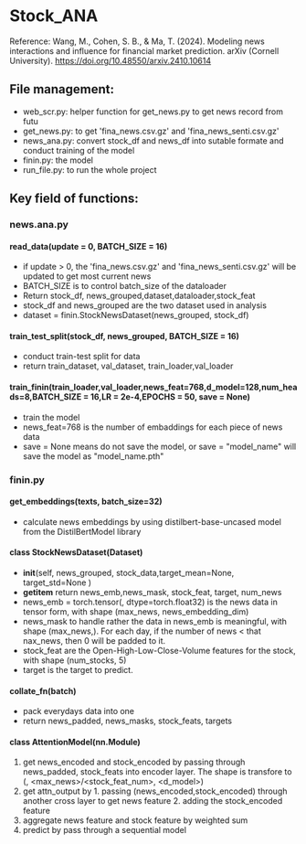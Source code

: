 # Stock_ANA
Reference: Wang, M., Cohen, S. B., & Ma, T. (2024). Modeling news interactions and influence for financial market prediction. arXiv (Cornell University). https://doi.org/10.48550/arxiv.2410.10614
## File management:
- web_scr.py: helper function for get_news.py to get news record from futu
- get_news.py: to get 'fina_news.csv.gz' and 'fina_news_senti.csv.gz'
- news_ana.py: convert stock_df and news_df into sutable formate and conduct training of the model
- finin.py: the model
- run_file.py: to run the whole project

## Key field of functions:

### news.ana.py
#### read_data(update = 0, BATCH_SIZE = 16) 
- if update > 0, the 'fina_news.csv.gz' and 'fina_news_senti.csv.gz' will be updated to get most current news
- BATCH_SIZE is to control batch_size of the dataloader
- Return stock_df, news_grouped,dataset,dataloader,stock_feat
- stock_df and news_grouped are the two dataset used in analysis
- dataset = finin.StockNewsDataset(news_grouped, stock_df)

#### train_test_split(stock_df, news_grouped, BATCH_SIZE = 16)
- conduct train-test split for data
- return train_dataset, val_dataset, train_loader,val_loader

#### train_finin(train_loader,val_loader,news_feat=768,d_model=128,num_heads=8,BATCH_SIZE = 16,LR = 2e-4,EPOCHS = 50, save = None)
- train the model
- news_feat=768 is the number of embaddings for each piece of news data
- save = None means do not save the model, or save = "model_name" will save the model as "model_name.pth"


### finin.py
#### get_embeddings(texts, batch_size=32)
- calculate news embeddings by using distilbert-base-uncased model from the DistilBertModel library

#### class StockNewsDataset(Dataset)
- __init__(self, news_grouped, stock_data,target_mean=None, target_std=None )
- __getitem__ return news_emb,news_mask, stock_feat, target, num_news
- news_emb = torch.tensor(<news>, dtype=torch.float32) is the news data in tensor form, with shape (max_news, news_embedding_dim)
- news_mask to handle rather the data in  news_emb is meaningful, with shape (max_news,). For each day, if the number of news < that nax_news, then 0 will be padded to it.
- stock_feat are the Open-High-Low-Close-Volume features for the stock, with shape (num_stocks, 5)
- target is the target to predict.

#### collate_fn(batch)
- pack everydays data into one
- return news_padded, news_masks, stock_feats, targets


#### class AttentionModel(nn.Module)
1. get news_encoded and stock_encoded by passing through news_padded, stock_feats into encoder layer. The shape is transfore to (<Batch>, <max_news>/<stock_feat_num>, <d_model>)
2. get attn_output by 1. passing (news_encoded,stock_encoded) through another cross layer to get news feature 2. adding the stock_encoded feature
3. aggregate news feature and stock feature by weighted sum
4. predict by pass through a sequential model


